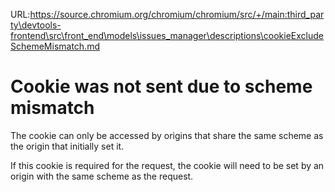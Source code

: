 URL:https://source.chromium.org/chromium/chromium/src/+/main:third_party\devtools-frontend\src\front_end\models\issues_manager\descriptions\cookieExcludeSchemeMismatch.md
# Cookie was not sent due to scheme mismatch

The cookie can only be accessed by origins that share the same scheme as
the origin that initially set it.

If this cookie is required for the request, the cookie will need to be set
by an origin with the same scheme as the request.
